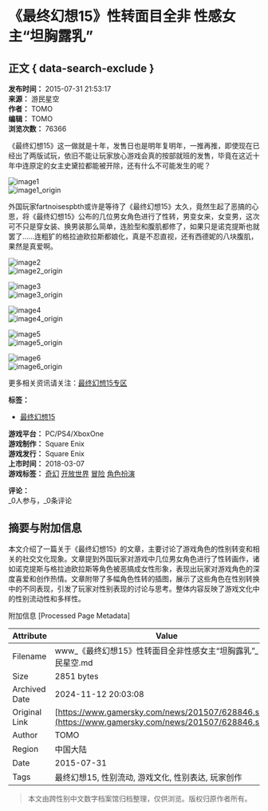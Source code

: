 # 《最终幻想15》性转面目全非 性感女主“坦胸露乳”

## 正文 { data-search-exclude }


**发布时间：** 2015-07-31 21:53:17  
**来源：** 游民星空  
**作者：** TOMO  
**编辑：** TOMO  
**浏览次数：** 76366  

《最终幻想15》这一做就是十年，发售日也是明年复明年，一推再推，即使现在已经出了两版试玩，依旧不能让玩家放心游戏会真的按部就班的发售，毕竟在这近十年中连原定的女主史黛拉都能被开除，还有什么不可能发生的呢？

![image1](http://img1.gamersky.com/image2015/07/20150731ll_16/gamersky_01small_02_2015731204536E.jpg)  
![image1_origin](http://img1.gamersky.com/image2015/07/20150731ll_16/gamersky_01origin_01_201573120451C2.jpg)

外国玩家fartnoisespbth或许是等待了《最终幻想15》太久，竟然生起了恶搞的心思，将《最终幻想15》公布的几位男女角色进行了性转，男变女来，女变男，这次可不只是穿女装、换男装那么简单，连脸型和腹肌都修了，如果只是诺克提斯也就罢了……连粗犷的格拉迪欧拉斯都娘化，真是不忍直视，还有西德妮的八块腹肌，果然是真爱啊。

![image2](http://img1.gamersky.com/image2015/07/20150731ll_16/gamersky_02small_04_20157312045A65.jpg)  
![image2_origin](http://img1.gamersky.com/image2015/07/20150731ll_16/gamersky_02origin_03_201573120456C6.jpg)

![image3](http://img1.gamersky.com/image2015/07/20150731ll_16/gamersky_03small_06_20157312045375.jpg)  
![image3_origin](http://img1.gamersky.com/image2015/07/20150731ll_16/gamersky_03origin_05_20157312045E2C.jpg)

![image4](http://img1.gamersky.com/image2015/07/20150731ll_16/gamersky_04small_08_20157312045994.jpg)  
![image4_origin](http://img1.gamersky.com/image2015/07/20150731ll_16/gamersky_04origin_07_2015731204557F.jpg)

![image5](http://img1.gamersky.com/image2015/07/20150731ll_16/gamersky_05small_10_20157312045E7A.jpg)  
![image5_origin](http://img1.gamersky.com/image2015/07/20150731ll_16/gamersky_05origin_09_20157312045B36.jpg)

![image6](http://img1.gamersky.com/image2015/07/20150731ll_16/gamersky_06small_12_20157312045602.jpg)  
![image6_origin](http://img1.gamersky.com/image2015/07/20150731ll_16/gamersky_06origin_11_201573120452BE.jpg)

更多相关资讯请关注：[最终幻想15专区](https://www.gamersky.com/z/ff15/)

**标签：**  
- [最终幻想15](https://www.gamersky.com/news/898/)

**游戏平台：** PC/PS4/XboxOne  
**游戏制作：** Square Enix  
**游戏发行：** Square Enix  
**上市时间：** 2018-03-07  
**游戏标签：** [奇幻](https://ku.gamersky.com/sp/0-0-0-13-0-0.html) [开放世界](https://ku.gamersky.com/sp/0-0-0-211-0-0.html) [冒险](https://ku.gamersky.com/sp/0-0-0-64-0-0.html) [角色扮演](https://ku.gamersky.com/sp/0-0-0-84-0-0.html)  

**评论：**  
_0人参与，_0条评论


## 摘要与附加信息

<!-- tcd_abstract -->
本文介绍了一篇关于《最终幻想15》的文章，主要讨论了游戏角色的性别转变和相关的社交文化现象。文章提到外国玩家对游戏中几位男女角色进行了性转画作，诸如诺克提斯与格拉迪欧拉斯等角色被恶搞成女性形象，表现出玩家对游戏角色的深度喜爱和创作热情。文章附带了多幅角色性转的插图，展示了这些角色在性别转换中的不同表现，引发了玩家对性别表现的讨论与思考。整体内容反映了游戏文化中的性别流动性和多样性。
<!-- tcd_abstract_end -->

附加信息 [Processed Page Metadata]

| Attribute       | Value                                  |
|-----------------|----------------------------------------|
| Filename        | www_《最终幻想15》性转面目全非性感女主“坦胸露乳”_-_游民星空.md                             |
| Size            | 2851 bytes                           |
| Archived Date   | 2024-11-12 20:03:08                             |
| Original Link   | [https://www.gamersky.com/news/201507/628846.shtml](https://www.gamersky.com/news/201507/628846.shtml)                       |
| Author          | TOMO                               |
| Region          | 中国大陆                               |
| Date            | 2015-07-31                                 |
| Tags            | 最终幻想15, 性别流动, 游戏文化, 性别表达, 玩家创作                                 |
>
> 本文由跨性别中文数字档案馆归档整理，仅供浏览。版权归原作者所有。
>